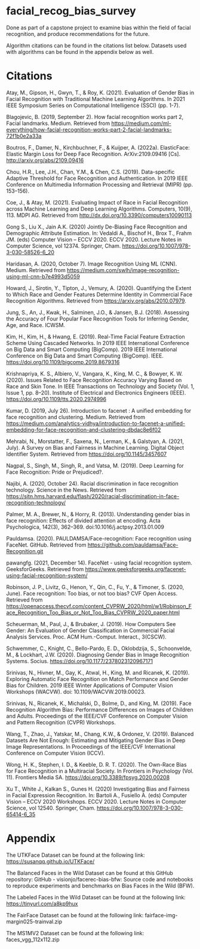 # facial_recog_bias_survey
Done as part of a capstone project to examine bias within the field of facial recognition, and produce recommendations for the future.

Algorithm citations can be found in the citations list below. Datasets used with algorithms can be found in the appendix below as well.

# Citations
Atay, M., Gipson, H., Gwyn, T., & Roy, K. (2021). Evaluation of Gender Bias in Facial Recognition with Traditional Machine Learning Algorithms. In 2021 IEEE Symposium Series on Computational Intelligence (SSCI) (pp. 1-7). 

Blagojevic, B. (2019, September 2). How facial recognition works part 2, Facial landmarks. Medium. Retrieved from https://medium.com/ml-everything/how-facial-recognition-works-part-2-facial-landmarks-72f1b0e2a33a 

Boutros, F., Damer, N., Kirchbuchner, F., & Kuijper, A. (2022a). ElasticFace: Elastic Margin Loss for Deep Face Recognition. ArXiv:2109.09416 [Cs]. http://arxiv.org/abs/2109.09416 

Chou, H.R., Lee, J.H., Chan, Y.M., & Chen, C.S. (2019). Data-specific Adaptive Threshold for Face Recognition and Authentication. In 2019 IEEE Conference on Multimedia Information Processing and Retrieval (MIPR) (pp. 153–156). 

Coe, J., & Atay, M. (2021). Evaluating Impact of Race in Facial Recognition across Machine Learning and Deep Learning Algorithms. Computers, 10(9), 113. MDPI AG. Retrieved from http://dx.doi.org/10.3390/computers10090113  

Gong S., Liu X., Jain A.K. (2020) Jointly De-Biasing Face Recognition and Demographic Attribute Estimation. In: Vedaldi A., Bischof H., Brox T., Frahm JM. (eds) Computer Vision – ECCV 2020. ECCV 2020. Lecture Notes in Computer Science, vol 12374. Springer, Cham. https://doi.org/10.1007/978-3-030-58526-6_20 

Haridasan, A. (2020, October 7). Image Recognition Using ML (CNN). Medium. Retrieved from https://medium.com/swlh/image-recognition-using-ml-cnn-b7e4993d5059  

Howard, J., Sirotin, Y., Tipton, J., Vemury, A. (2020). Quantifying the Extent to Which Race and Gender Features Determine Identity in Commercial Face Recognition Algorithms. Retrieved from https://arxiv.org/abs/2010.07979. 

Jung, S., An, J., Kwak, H., Salminen, J.O., & Jansen, B.J. (2018). Assessing the Accuracy of Four Popular Face Recognition Tools for Inferring Gender, Age, and Race. ICWSM. 

Kim, H., Kim, H., & Hwang, E. (2019). Real-Time Facial Feature Extraction Scheme Using Cascaded Networks. In 2019 IEEE International Conference on Big Data and Smart Computing (BigComp). 2019 IEEE International Conference on Big Data and Smart Computing (BigComp). IEEE. https://doi.org/10.1109/bigcomp.2019.8679316

Krishnapriya, K. S., Albiero, V., Vangara, K., King, M. C., & Bowyer, K. W. (2020). Issues Related to Face Recognition Accuracy Varying Based on Race and Skin Tone. In IEEE Transactions on Technology and Society (Vol. 1, Issue 1, pp. 8–20). Institute of Electrical and Electronics Engineers (IEEE). https://doi.org/10.1109/tts.2020.2974996 

Kumar, D. (2019, July 26). Introduction to facenet : A unified embedding for face recognition and clustering. Medium. Retrieved from https://medium.com/analytics-vidhya/introduction-to-facenet-a-unified-embedding-for-face-recognition-and-clustering-dbdac8e6f02  

Mehrabi, N., Morstatter, F., Saxena, N., Lerman, K., & Galstyan, A. (2021, July). A Survey on Bias and Fairness in Machine Learning. Digital Object Identifier System. Retrieved from https://doi.org/10.1145/3457607  

Nagpal, S., Singh, M., Singh, R., and Vatsa, M. (2019). Deep Learning for Face Recognition: Pride or Prejudiced?. 

Najibi, A. (2020, October 24). Racial discrimination in face recognition technology. Science in the News. Retrieved from https://sitn.hms.harvard.edu/flash/2020/racial-discrimination-in-face-recognition-technology/  

Palmer, M. A., Brewer, N., & Horry, R. (2013). Understanding gender bias in face recognition: Effects of divided attention at encoding. Acta Psychologica, 142(3), 362–369. doi:10.1016/j.actpsy.2013.01.009

Pauldamsa. (2020). PAULDAMSA/Face-recognition: Face recognition using FaceNet. GitHub. Retrieved from https://github.com/pauldamsa/Face-Recognition.git

pawangfg. (2021, December 14). FaceNet - using facial recognition system. GeeksforGeeks. Retrieved from https://www.geeksforgeeks.org/facenet-using-facial-recognition-system/  

Robinson, J. P., Livitz, G., Henon, Y., Qin, C., Fu, Y., & Timoner, S. (2020, June). Face recognition: Too bias, or not too bias? CVF Open Access. Retrieved from https://openaccess.thecvf.com/content_CVPRW_2020/html/w1/Robinson_Face_Recognition_Too_Bias_or_Not_Too_Bias_CVPRW_2020_paper.html

Scheuerman, M., Paul, J., & Brubaker, J. (2019). How Computers See Gender: An Evaluation of Gender Classification in Commercial Facial Analysis Services. Proc. ACM Hum.-Comput. Interact., 3(CSCW). 

Schwemmer, C., Knight, C., Bello-Pardo, E. D., Oklobdzija, S., Schoonvelde, M., & Lockhart, J.W. (2020). Diagnosing Gender Bias in Image Recognition Systems. Socius. https://doi.org/10.1177/2378023120967171 

Srinivas, N., Hivner, M., Gay, K., Atwal, H., King, M. and Ricanek, K. (2019). Exploring Automatic Face Recognition on Match Performance and Gender Bias for Children. 2019 IEEE Winter Applications of Computer Vision Workshops (WACVW). doi: 10.1109/WACVW.2019.00023. 

Srinivas, N., Ricanek, K., Michalski, D., Bolme, D., and King, M. (2019). Face Recognition Algorithm Bias: Performance Differences on Images of Children and Adults. Proceedings of the IEEE/CVF Conference on Computer Vision and Pattern Recognition (CVPR) Workshops. 

Wang, T., Zhao, J., Yatskar, M., Chang, K.W., & Ordonez, V. (2019). Balanced Datasets Are Not Enough: Estimating and Mitigating Gender Bias in Deep Image Representations. In Proceedings of the IEEE/CVF International Conference on Computer Vision (ICCV). 

Wong, H. K., Stephen, I. D., & Keeble, D. R. T. (2020). The Own-Race Bias for Face Recognition in a Multiracial Society. In Frontiers in Psychology (Vol. 11). Frontiers Media SA. https://doi.org/10.3389/fpsyg.2020.00208 

Xu T., White J., Kalkan S., Gunes H. (2020) Investigating Bias and Fairness in Facial Expression Recognition. In: Bartoli A., Fusiello A. (eds) Computer Vision – ECCV 2020 Workshops. ECCV 2020. Lecture Notes in Computer Science, vol 12540. Springer, Cham. https://doi.org/10.1007/978-3-030-65414-6_35 

# Appendix
The UTKFace Dataset can be found at the following link: https://susanqq.github.io/UTKFace/  

The Balanced Faces in the Wild Dataset can be found at this GitHub repository: GitHub - visionjo/facerec-bias-bfw: Source code and notebooks to reproduce experiments and benchmarks on Bias Faces in the Wild (BFW). 

The Labeled Faces in the Wild Dataset can be found at the following link: https://tinyurl.com/a8kp9hux 

The FairFace Dataset can be found at the following link: fairface-img-margin025-trainval.zip 

The MS1MV2 Dataset can be found at the following link: faces_vgg_112x112.zip  
